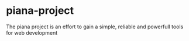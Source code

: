 # piana-project
The piana project is an effort to gain a simple, reliable and powerfull tools for web development

